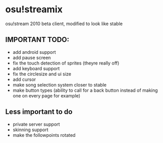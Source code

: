 # osu!streamix
 osu!stream 2010 beta client, modified to look like stable
## IMPORTANT TODO:
- add android support
- add pause screen
- fix the touch detection of sprites (theyre really off)
- add keyboard support
- fix the circlesize and ui size
- add cursor
- make song selection system closer to stable
- make button types (ability to call for a back button instead of making one on every page for example)

## Less important to do
- private server support
- skinning support
- make the followpoints rotated

